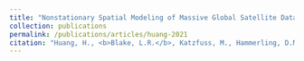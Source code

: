 ```yaml
---
title: "Nonstationary Spatial Modeling of Massive Global Satellite Data"
collection: publications
permalink: /publications/articles/huang-2021
citation: "Huang, H., <b>Blake, L.R.</b>, Katzfuss, M., Hammerling, D.M.: <i>&quot;Nonstationary Spatial Modeling of Massive Global Satellite Data&quot;</i>, In Preparation"
---
```

